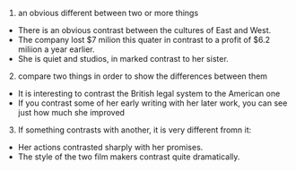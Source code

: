 1. an obvious different between two or more things
  * There is an obvious contrast between the cultures of East and West.
  * The company lost $7 milion this quater in contrast to a profit of $6.2 miliion a year earlier.
  * She is quiet and studios, in marked contrast to her sister.
2. compare two things in order to show the differences between them
  * It is interesting to contrast the British legal system to the American one
  * If you contrast some of her early writing with her later work, you can see just how much she improved
3. If something contrasts with another, it is very different fromn it:
 * Her actions contrasted sharply with her promises.
 * The style of the two film makers contrast quite dramatically.
